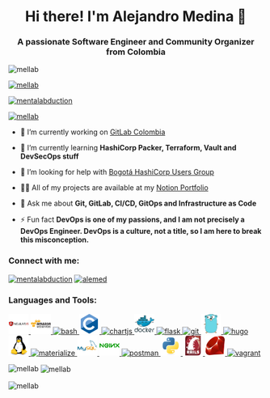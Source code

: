 <h1 align="center">Hi there! I'm Alejandro Medina 🦊</h1>
<h3 align="center">A passionate Software Engineer and Community Organizer from Colombia</h3>

<p align="left"> <img src="https://komarev.com/ghpvc/?username=mellab&label=Profile%20views&color=0e75b6&style=flat" alt="mellab" /> </p>

<p align="left"> <a href="https://github.com/ryo-ma/github-profile-trophy"><img src="https://github-profile-trophy.vercel.app/?username=mellab" alt="mellab" /></a> </p>

<p align="left"> <a href="https://twitter.com/mentalabduction" target="blank"><img src="https://img.shields.io/twitter/follow/mentalabduction?logo=twitter&style=for-the-badge" alt="mentalabduction" /></a> </p>

<p align="left"> <a href="https://gitlab.com/mellab" target="blank"><img src="https://img.shields.io/gitlab" alt="mellab" /></a> </p>

- 🔭 I’m currently working on [GitLab Colombia](https://www.meetup.com/es/GitLab-Colombia/)

- 🌱 I’m currently learning **HashiCorp Packer, Terraform, Vault and DevSecOps stuff**

- 🤝 I’m looking for help with [Bogotá HashiCorp Users Group](https://www.meetup.com/es/Bogota-HashiCorp-User-Group/)

- 👨‍💻 All of my projects are available at my [Notion Portfolio](https://mel-lab.notion.site/a0e07a624f7f49819a43df1025b4d5d2?v=f46c228ed1ca469ca821e91b2452c6b7)

- 💬 Ask me about **Git, GitLab, CI/CD, GitOps and Infrastructure as Code**

- ⚡ Fun fact **DevOps is one of my passions, and I am not precisely a DevOps Engineer. DevOps is a culture, not a title, so I am here to break this misconception.**

<h3 align="left">Connect with me:</h3>
<p align="left">
<a href="https://twitter.com/mentalabduction" target="blank"><img align="center" src="https://raw.githubusercontent.com/rahuldkjain/github-profile-readme-generator/master/src/images/icons/Social/twitter.svg" alt="mentalabduction" height="30" width="40" /></a>
<a href="https://linkedin.com/in/alemed" target="blank"><img align="center" src="https://raw.githubusercontent.com/rahuldkjain/github-profile-readme-generator/master/src/images/icons/Social/linked-in-alt.svg" alt="alemed" height="30" width="40" /></a>


<h3 align="left">Languages and Tools:</h3>
<p align="left"> <a href="https://angular.io" target="_blank"> <img src="https://raw.githubusercontent.com/devicons/devicon/master/icons/angularjs/angularjs-original-wordmark.svg" alt="angularjs" width="40" height="40"/> </a> <a href="https://aws.amazon.com" target="_blank"> <img src="https://raw.githubusercontent.com/devicons/devicon/master/icons/amazonwebservices/amazonwebservices-original-wordmark.svg" alt="aws" width="40" height="40"/> </a> <a href="https://www.gnu.org/software/bash/" target="_blank"> <img src="https://www.vectorlogo.zone/logos/gnu_bash/gnu_bash-icon.svg" alt="bash" width="40" height="40"/> </a> <a href="https://www.cprogramming.com/" target="_blank"> <img src="https://raw.githubusercontent.com/devicons/devicon/master/icons/c/c-original.svg" alt="c" width="40" height="40"/> </a> <a href="https://www.chartjs.org" target="_blank"> <img src="https://www.chartjs.org/media/logo-title.svg" alt="chartjs" width="40" height="40"/> </a> <a href="https://www.docker.com/" target="_blank"> <img src="https://raw.githubusercontent.com/devicons/devicon/master/icons/docker/docker-original-wordmark.svg" alt="docker" width="40" height="40"/> </a> <a href="https://flask.palletsprojects.com/" target="_blank"> <img src="https://www.vectorlogo.zone/logos/pocoo_flask/pocoo_flask-icon.svg" alt="flask" width="40" height="40"/> </a> <a href="https://git-scm.com/" target="_blank"> <img src="https://www.vectorlogo.zone/logos/git-scm/git-scm-icon.svg" alt="git" width="40" height="40"/> </a> <a href="https://golang.org" target="_blank"> <img src="https://raw.githubusercontent.com/devicons/devicon/master/icons/go/go-original.svg" alt="go" width="40" height="40"/> </a> <a href="https://gohugo.io/" target="_blank"> <img src="https://api.iconify.design/logos-hugo.svg" alt="hugo" width="40" height="40"/> </a> <a href="https://developer.mozilla.org/en-US/docs/Web/JavaScript" target="_blank"> <img src="https://raw.githubusercontent.com/devicons/devicon/master/icons/linux/linux-original.svg" alt="linux" width="40" height="40"/> </a> <a href="https://materializecss.com/" target="_blank"> <img src="https://raw.githubusercontent.com/prplx/svg-logos/5585531d45d294869c4eaab4d7cf2e9c167710a9/svg/materialize.svg" alt="materialize" width="40" height="40"/> </a> <a href="https://www.mysql.com/" target="_blank"> <img src="https://raw.githubusercontent.com/devicons/devicon/master/icons/mysql/mysql-original-wordmark.svg" alt="mysql" width="40" height="40"/> </a> <a href="https://www.nginx.com" target="_blank"> <img src="https://raw.githubusercontent.com/devicons/devicon/master/icons/nginx/nginx-original.svg" alt="nginx" width="40" height="40"/> </a> <a href="https://postman.com" target="_blank"> <img src="https://www.vectorlogo.zone/logos/getpostman/getpostman-icon.svg" alt="postman" width="40" height="40"/> </a> <a href="https://www.python.org" target="_blank"> <img src="https://raw.githubusercontent.com/devicons/devicon/master/icons/python/python-original.svg" alt="python" width="40" height="40"/> </a> <a href="https://rubyonrails.org" target="_blank"> <img src="https://raw.githubusercontent.com/devicons/devicon/master/icons/rails/rails-original-wordmark.svg" alt="rails" width="40" height="40"/> </a> <a href="https://www.ruby-lang.org/en/" target="_blank"> <img src="https://raw.githubusercontent.com/devicons/devicon/master/icons/ruby/ruby-original.svg" alt="ruby" width="40" height="40"/> </a><a href="https://www.vagrantup.com/" target="_blank"> <img src="https://www.vectorlogo.zone/logos/vagrantup/vagrantup-icon.svg" alt="vagrant" width="40" height="40"/> </a> </p>

<p><img align="left" src="https://github-readme-stats.vercel.app/api/top-langs?username=mellab&show_icons=true&locale=en&layout=compact" alt="mellab" /></p>

<p>&nbsp;<img align="center" src="https://github-readme-stats.vercel.app/api?username=mellab&show_icons=true&locale=en" alt="mellab" /></p>

<p><img align="center" src="https://github-readme-streak-stats.herokuapp.com/?user=mellab&" alt="mellab" /></p>

